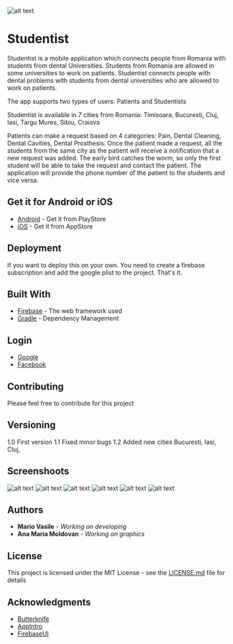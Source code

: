 ![alt text](mainBanner.png)
# Studentist 

Studentist is a mobile application which connects people from Romania with students from dental Universities. 
Students from Romania are allowed in some universities to work on patients. Studentist connects people with dental problems with students from dental universities who are allowed to work on patients. 

The app supports two types of users: Patients and Studentists

Studentist is available in 7 cities from Romania: Timisoara, Bucuresti, Cluj, Iasi, Targu Mures, Sibiu, Craiova

Patients can make a request based on 4 categories: Pain, Dental Cleaning, Dental Cavities, Dental Prosthesis. 
Once the patient made a request, all the students from the same city as the patient will receive a notification that a new request was added. The early bird catches the worm, so only the first student will be able to take the request and contact the patient. The application will provide the phone number of the patient to the students and vice versa.

## Get it for Android or iOS
* [Android](https://play.google.com/store/apps/details?id=com.mario22gmail.vasile.studentist) - Get it from PlayStore
* [iOS](https://itunes.apple.com/us/app/studentist/id1349965414?mt=8) - Get it from AppStore



## Deployment

If you want to deploy this on your own. You need to create a firebase subscription and add the google.plist to the project. That's it.

## Built With

* [Firebase](https://firebase.google.com/) - The web framework used
* [Gradle](https://gradle.org/) - Dependency Management

## Login

* [Google](https://.google.com/)
* [Facebook](https://facebook.com/) 

## Contributing

Please feel free to contribute for this project

## Versioning
1.0 First version 
1.1 Fixed minor bugs 
1.2 Added new cities Bucuresti, Iasi, Cluj, 

## Screenshoots
![alt text](screen1.jpg)
![alt text](screen2.jpg)
![alt text](screen3.jpg)
![alt text](screen4.jpg)
![alt text](screen5.jpg)
![alt text](screen6.jpg)

## Authors

* **Mario Vasile** - *Working on developing* 
* **Ana Maria Moldovan** - *Working on graphics*


## License

This project is licensed under the MIT License - see the [LICENSE.md](LICENSE.md) file for details

## Acknowledgments

* [Butterknife](http://jakewharton.github.io/butterknife/)
* [AppIntro](https://github.com/apl-devs/AppIntro)
* [FirebaseUI](https://github.com/firebase/FirebaseUI-Android)

